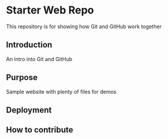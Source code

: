 # Starter Web Repo

This repository is for showing how Git and GitHub work together

## Introduction
An intro into Git and GitHub

## Purpose

Sample website with plenty of files for demos

## Deployment

## How to contribute